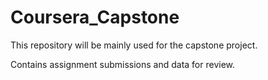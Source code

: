 # Coursera_Capstone
This repository will be mainly used for the capstone project. <p>
Contains assignment submissions and data for review.
